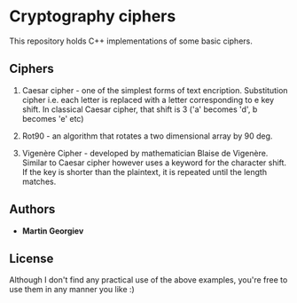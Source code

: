 # Cryptography ciphers

This repository holds C++ implementations of some basic ciphers.

## Ciphers

1. Caesar cipher - one of the simplest forms of text encription.
Substitution cipher i.e. each letter is replaced with a letter corresponding to e 
key shift. In classical Caesar cipher, that shift is 3 ('a' becomes 'd', b becomes 'e' etc)

2. Rot90 - an algorithm that rotates a two dimensional array by 90 deg.

3.  Vigenère Cipher - developed by mathematician Blaise de Vigenère. Similar to Caesar cipher
however uses a keyword for the character shift. If the key is shorter than the plaintext, it is
repeated until the length matches.


## Authors

* **Martin Georgiev**

## License

Although I don't find any practical use of the above examples, you're free to use them in any 
manner you like :)